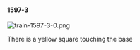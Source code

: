 #### 1597-3
![train-1597-3-0.png](https://github.com/lil-lab/nlvr/raw/master/nlvr/train/images/51/train-1597-3-0.png "train-1597-3-0.png")

There is a yellow square touching the base